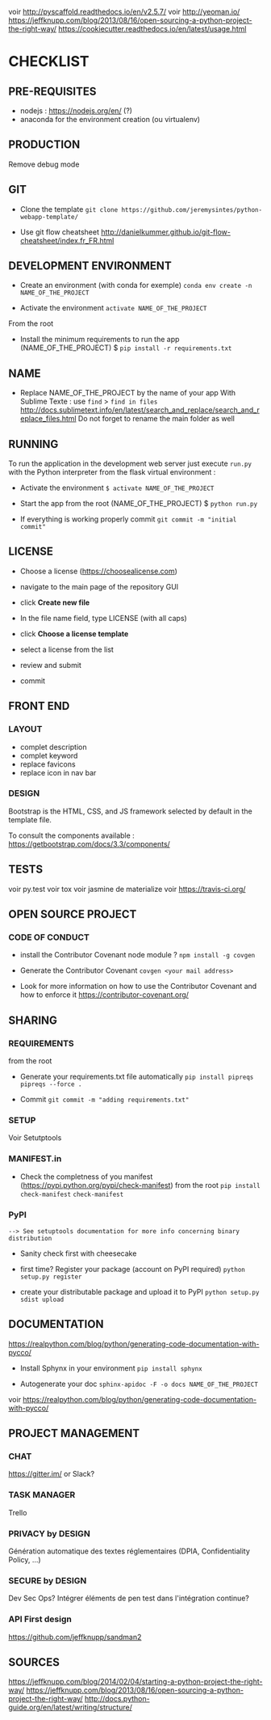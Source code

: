 voir http://pyscaffold.readthedocs.io/en/v2.5.7/
voir http://yeoman.io/
https://jeffknupp.com/blog/2013/08/16/open-sourcing-a-python-project-the-right-way/
https://cookiecutter.readthedocs.io/en/latest/usage.html


# CHECKLIST

## PRE-REQUISITES
- nodejs : https://nodejs.org/en/ (?)
- anaconda for the environment creation (ou virtualenv)


## PRODUCTION
Remove debug mode



## GIT

- Clone the template
	`git clone https://github.com/jeremysintes/python-webapp-template/`


- Use git flow cheatsheet
	http://danielkummer.github.io/git-flow-cheatsheet/index.fr_FR.html




## DEVELOPMENT ENVIRONMENT

- Create an environment (with conda for exemple)
	`conda env create -n NAME_OF_THE_PROJECT`

- Activate the environment 
	`activate NAME_OF_THE_PROJECT`

From the root
- Install the minimum requirements to run the app
	(NAME_OF_THE_PROJECT) $ `pip install -r requirements.txt`



## NAME

- Replace NAME_OF_THE_PROJECT by the name of your app
	With Sublime Texte : use `find` > `find in files`
	http://docs.sublimetext.info/en/latest/search_and_replace/search_and_replace_files.html
	Do not forget to rename the main folder as well


## RUNNING


To run the application in the development web server just execute `run.py` with the Python interpreter from the flask virtual environment :

- Activate the environment 
	`$ activate NAME_OF_THE_PROJECT`

- Start the app
	from the root
	(NAME_OF_THE_PROJECT) $ `python run.py`


- If everything is working properly commit
	`git commit -m "initial commit"`




## LICENSE

- Choose a license (https://choosealicense.com)

- navigate to the main page of the repository GUI

- click __Create new file__

- In the file name field, type LICENSE (with all caps)

- click __Choose a license template__

- select a license from the list

- review and submit

- commit



## FRONT END

### LAYOUT

- complet description
- complet keyword
- replace favicons
- replace icon in nav bar


### DESIGN

Bootstrap is the HTML, CSS, and JS framework selected by default in the template file.

To consult the components available : 
	https://getbootstrap.com/docs/3.3/components/



## TESTS

voir py.test
voir tox
voir jasmine de materialize
voir https://travis-ci.org/




## OPEN SOURCE PROJECT

### CODE OF CONDUCT

- install the Contributor Covenant node module ?
	`npm install -g covgen`

- Generate the Contributor Covenant
	`covgen <your mail address>`	

- Look for more information on how to use the Contributor Covenant and how to enforce it
	https://contributor-covenant.org/




## SHARING

### REQUIREMENTS
from the root
- Generate your requirements.txt file automatically 
	`pip install pipreqs`
	`pipreqs --force .`

- Commit
	`git commit -m "adding requirements.txt"`


### SETUP

Voir Setutptools

### MANIFEST.in

- Check the completness of you manifest (https://pypi.python.org/pypi/check-manifest)
from the root
`pip install check-manifest`
`check-manifest`


### PyPI 

	--> See setuptools documentation for more info concerning binary distribution

- Sanity check first with cheesecake

- first time? Register your package (account on PyPI required)
	`python setup.py register`

- create your distributable package and upload it to PyPI
	`python setup.py sdist upload`



## DOCUMENTATION

https://realpython.com/blog/python/generating-code-documentation-with-pycco/

- Install Sphynx in your environment
	`pip install sphynx`

- Autogenerate your doc
	`sphinx-apidoc -F -o docs NAME_OF_THE_PROJECT`


voir https://realpython.com/blog/python/generating-code-documentation-with-pycco/


## PROJECT MANAGEMENT
### CHAT
https://gitter.im/ or Slack?

### TASK MANAGER
Trello


### PRIVACY by DESIGN
Génération automatique des textes réglementaires (DPIA, Confidentiality Policy, ...)


### SECURE by DESIGN
Dev Sec Ops? Intégrer éléments de pen test dans l'intégration continue?

### API First design 
https://github.com/jeffknupp/sandman2

## SOURCES
https://jeffknupp.com/blog/2014/02/04/starting-a-python-project-the-right-way/
https://jeffknupp.com/blog/2013/08/16/open-sourcing-a-python-project-the-right-way/
http://docs.python-guide.org/en/latest/writing/structure/